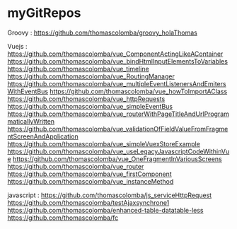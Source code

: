 # myGitRepos

Groovy :
https://github.com/thomascolomba/groovy_holaThomas

Vuejs :
https://github.com/thomascolomba/vue_ComponentActingLikeAContainer
https://github.com/thomascolomba/vue_bindHtmlInputElementsToVariables
https://github.com/thomascolomba/vue_timeline
https://github.com/thomascolomba/vue_RoutingManager
https://github.com/thomascolomba/vue_multipleEventListenersAndEmitersWithEventBus
https://github.com/thomascolomba/vue_howToImportAClass
https://github.com/thomascolomba/vue_httpRequests
https://github.com/thomascolomba/vue_simpleEventBus
https://github.com/thomascolomba/vue_routerWithPageTitleAndUrlProgrammaticallyWritten
https://github.com/thomascolomba/vue_validationOfFieldValueFromFragmentScreenAndApplication
https://github.com/thomascolomba/vue_simpleVuexStoreExample
https://github.com/thomascolomba/vue_useLegacyJavascriptCodeWithinVue
https://github.com/thomascolomba/vue_OneFragmentInVariousScreens
https://github.com/thomascolomba/vue_router
https://github.com/thomascolomba/vue_firstComponent
https://github.com/thomascolomba/vue_instanceMethod

javascript :
https://github.com/thomascolomba/js_serviceHttpRequest
https://github.com/thomascolomba/testAjaxsynchrone1
https://github.com/thomascolomba/enhanced-table-datatable-less
https://github.com/thomascolomba/fc
